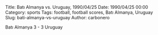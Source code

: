 Title: Batı Almanya vs. Uruguay, 1990/04/25
Date: 1990/04/25 00:00
Category: sports
Tags: football, football scores, Batı Almanya, Uruguay
Slug: bati-almanya-vs-uruguay
Author: carbonero


Batı Almanya 3 - 3 Uruguay
